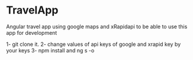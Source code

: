 # TravelApp
Angular travel app using google maps and xRapidapi 
to be able to use this app for development 

1- git clone it.
2- change values of api keys of google and xrapid key by your keys 
3- npm install and ng s -o 

